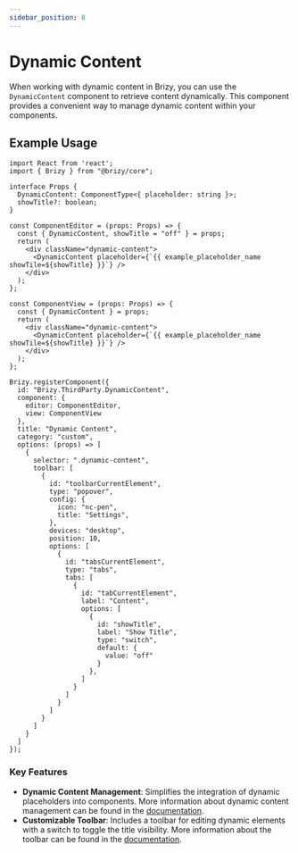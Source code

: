 ```yaml
---
sidebar_position: 8
---
```


# Dynamic Content

When working with dynamic content in Brizy, you can use the `DynamicContent` component to retrieve content dynamically. 
This component provides a convenient way to manage dynamic content within your components.

## Example Usage

```tsx
import React from 'react';
import { Brizy } from "@brizy/core";

interface Props {
  DynamicContent: ComponentType<{ placeholder: string }>;
  showTitle?: boolean;
}

const ComponentEditor = (props: Props) => {
  const { DynamicContent, showTitle = "off" } = props;
  return (
    <div className="dynamic-content">
      <DynamicContent placeholder={`{{ example_placeholder_name showTile=${showTitle} }}`} />
    </div>
  );
};

const ComponentView = (props: Props) => {
  const { DynamicContent } = props;
  return (
    <div className="dynamic-content">
      <DynamicContent placeholder={`{{ example_placeholder_name showTile=${showTitle} }}`} />
    </div>
  );
};

Brizy.registerComponent({
  id: "Brizy.ThirdParty.DynamicContent",
  component: {
    editor: ComponentEditor,
    view: ComponentView
  },
  title: "Dynamic Content",
  category: "custom",
  options: (props) => [
    {
      selector: ".dynamic-content",
      toolbar: [
        {
          id: "toolbarCurrentElement",
          type: "popover",
          config: {
            icon: "nc-pen",
            title: "Settings",
          },
          devices: "desktop",
          position: 10,
          options: [
            {
              id: "tabsCurrentElement",
              type: "tabs",
              tabs: [
                {
                  id: "tabCurrentElement",
                  label: "Content",
                  options: [
                    {
                      id: "showTitle",
                      label: "Show Title",
                      type: "switch",
                      default: {
                        value: "off"
                      }
                    },
                  ]
                }
              ]
            }
          ]
        }
      ]
    }
  ]
});
```

### Key Features
- **Dynamic Content Management**: Simplifies the integration of dynamic placeholders into components. More information about dynamic content management can be found in the [documentation](/api-reference/editor-config/page#dynamiccontent-parameters).
- **Customizable Toolbar**: Includes a toolbar for editing dynamic elements with a switch to toggle the title visibility. More information about the toolbar can be found in the [documentation](/docs-internals/brizy-editor/introduction).
